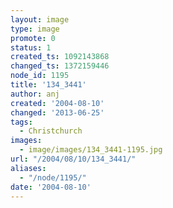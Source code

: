 ```yaml
---
layout: image
type: image
promote: 0
status: 1
created_ts: 1092143868
changed_ts: 1372159446
node_id: 1195
title: '134_3441'
author: anj
created: '2004-08-10'
changed: '2013-06-25'
tags:
  - Christchurch
images:
  - image/images/134_3441-1195.jpg
url: "/2004/08/10/134_3441/"
aliases:
  - "/node/1195/"
date: '2004-08-10'
---
```


